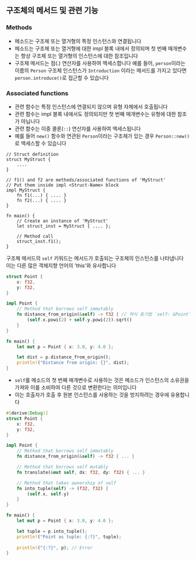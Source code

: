 ## 구조체의 메서드 및 관련 기능

### Methods
- 메소드는 구조체 또는 열거형의 특정 인스턴스와 연결됩니다
- 메소드는 구조체 또는 열거형에 대한 impl 블록 내에서 정의되며 첫 번째 매개변수는 항상 구조체 또는 열거형의 인스턴스에 대한 참조입니다
- 구조체 메서드는 점(.) 연산자를 사용하여 액세스합니다
  예를 들어, `person`이라는 이름의 `Person` 구조체 인스턴스가 `Introduction` 이라는 메서드를 가지고 있다면 `person.introduce()`로 접근할 수 있습니다

### Associated functions

- 관련 함수는 특정 인스턴스에 연결되지 않으며 유형 자체에서 호출됩니다
- 관련 함수는 impl 블록 내에서도 정의되지만 첫 번째 매개변수는 유형에 대한 참조가 아닙니다
- 관련 함수는 이중 콜론(`::`) 연산자를 사용하여 액세스됩니다
- 예를 들어 `new()` 함수와 연관된 `Person`이라는 구조체가 있는 경우 `Person::new()`로 액세스할 수 있습니다


```
// Struct definition
struct MyStruct {
    ....
}

// f1() and f2 are methods/associated functions of 'MyStruct'
// Put them inside impl <Struct-Name> block
impl MyStruct {
    fn f1(...) { .... }
    fn f2(...) { .... }
}

fn main() {
    // Create an instance of 'MyStruct'
    let struct_inst = MyStruct { .... };

    // Method call
    struct_inst.f1();
}
```

구조체 메서드의 `self` 키워드는 메서드가 호출되는 구조체의 인스턴스를 나타냅니다  
이는 다른 많은 객체지향 언어의 'this'와 유사합니다


```rust
struct Point {
    x: f32,
    y: f32,
}

impl Point {
    // Method that borrows self immutably
    fn distance_from_origin(&self) -> f32 { // 약식 표기법 `self: &Point`
        (self.x.powi(2) + self.y.powi(2)).sqrt()
    }
}

fn main() {
    let mut p = Point { x: 3.0, y: 4.0 };

    let dist = p.distance_from_origin();
    println!("Distance from origin: {}", dist);
}
```

- `self`를 메소드의 첫 번째 매개변수로 사용하는 것은 메소드가 인스턴스의 소유권을 가져와 이를 소비하여 다른 것으로 변환한다는 의미입니다  
- 이는 호출자가 호출 후 원본 인스턴스를 사용하는 것을 방지하려는 경우에 유용합니다

```rust
#[derive(Debug)]
struct Point {
    x: f32,
    y: f32,
}

impl Point {
    // Method that borrows self immutably
    fn distance_from_origin(&self) -> f32 { ... }

    // Method that borrows self mutably
    fn translate(&mut self, dx: f32, dy: f32) { ... }

    // Method that takes ownership of self
    fn into_tuple(self) -> (f32, f32) {
        (self.x, self.y)
    }
}

fn main() {
    let mut p = Point { x: 3.0, y: 4.0 };

    let tuple = p.into_tuple();
    println!("Point as tuple: {:?}", tuple);
    
    println!("{:?}", p); // Error
}
```